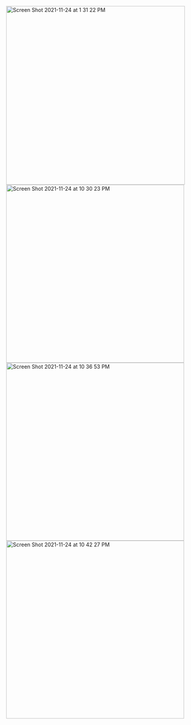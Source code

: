 <img width="480" alt="Screen Shot 2021-11-24 at 1 31 22 PM" src="https://user-images.githubusercontent.com/92252941/143304438-25d4d827-57f1-4ca3-90ff-a9b7909f2856.png"><img width="478" alt="Screen Shot 2021-11-24 at 10 30 23 PM" src="https://user-images.githubusercontent.com/92252941/143304445-160599e0-251d-4f21-8295-af0902e3c0a8.png"><img width="478" alt="Screen Shot 2021-11-24 at 10 36 53 PM" src="https://user-images.githubusercontent.com/92252941/143304451-6433469d-9c7c-4b83-a163-66a263adf1d0.png"><img width="478" alt="Screen Shot 2021-11-24 at 10 42 27 PM" src="https://user-images.githubusercontent.com/92252941/143304458-c434dea0-dc26-4976-86d7-7430bf1df872.png">
